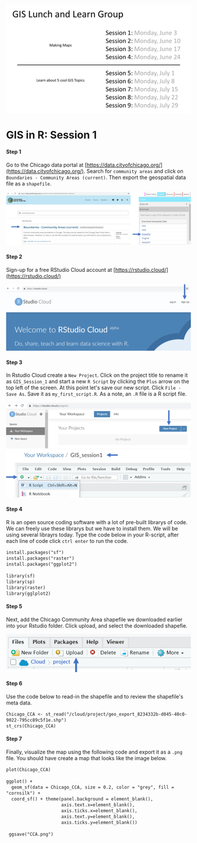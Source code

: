 ![](SUHI_9session_overview.png)

# GIS in R: Session 1

#### Step 1
Go to the Chicago data portal at [https://data.cityofchicago.org/](https://data.cityofchicago.org/). Search for ```community areas``` and click on ```Boundaries - Community Areas (current)```. Then export the geospatial data file as a ```shapefile```.

![](SUHI_session1_data_portal.png)

#### Step 2
Sign-up for a free RStudio Cloud account at [https://rstudio.cloud/](https://rstudio.cloud/)

![](SUHI_session1_Rstudio_cloud.png)

#### Step 3
In Rstudio Cloud create a ```New Project```. Click on the project title to rename it as ```GIS_Session_1``` and start a new ```R Script``` by clicking the ```Plus``` arrow on the top left of the screen. At this point let's save our new script. Click ```File - Save As```. Save it as ```my_first_script.R```. As a note, an ```.R``` file is a R script file.

![](SUHI_session1_Rstudio_new_project.png)
![](SUHI_session1_new_script.png)

#### Step 4
R is an open source coding software with a lot of pre-built librarys of code. We can freely use these librarys but we have to install them. We will be using several librayrs today. Type the code below in your R-script, after each line of code click ```ctrl enter``` to run the code.
```
install.packages("sf")
install.packages("raster")
install.packages("ggplot2")

library(sf)
library(sp)
library(raster)
library(gglplot2)
```

#### Step 5
Next, add the Chicago Community Area shapefile we downloaded earlier into your Rstudio folder. Click upload, and select the downloaded shapefie.

![](SUHI_session1_upload.png)

#### Step 6
Use the code below to read-in the shapefile and to review the shapefile's meta data.

```
Chicago_CCA <- st_read("/cloud/project/geo_export_8234332b-d045-40c0-9022-795cc89c5f1e.shp")
st_crs(Chicago_CCA)
```

#### Step 7
Finally, visualize the map using the following code and export it as a ```.png``` file. You should have create a map that looks like the image below.
```
plot(Chicago_CCA)

ggplot() +
  geom_sf(data = Chicago_CCA, size = 0.2, color = "grey", fill = "cornsilk") +
  coord_sf() + theme(panel.background = element_blank(),
                     axis.text.x=element_blank(),
                     axis.ticks.x=element_blank(),
                     axis.text.y=element_blank(),
                     axis.ticks.y=element_blank())
                     
 ggsave("CCA.png")
 ```
